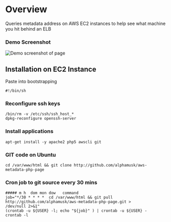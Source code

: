 # Overview #
Queries metadata address on AWS EC2 instances to help see what machine you hit behind an ELB

### Demo Screenshot ###
![Demo screenshot of page](http://www.alphamusk.com/img/demo_aws_metadata.jpg)

## Installation on EC2 Instance ##
Paste into bootstrapping

    #!/bin/sh

### Reconfigure ssh keys
    /bin/rm -v /etc/ssh/ssh_host_*
    dpkg-reconfigure openssh-server

### Install applications
    apt-get install -y apache2 php5 awscli git

### GIT code on Ubuntu
    cd /var/www/html && git clone http://github.com/alphamusk/aws-metadata-php-page 

### Cron job to git source every 30 mins
    ##### m h  dom mon dow   command
    job="*/30 * * * *  cd /var/www/html && git pull http://github.com/alphamusk/aws-metadata-php-page.git > /dev/null 2>&1"
    (crontab -u ${USER} -l; echo "${job}" ) | crontab -u ${USER} -
    crontab -l




